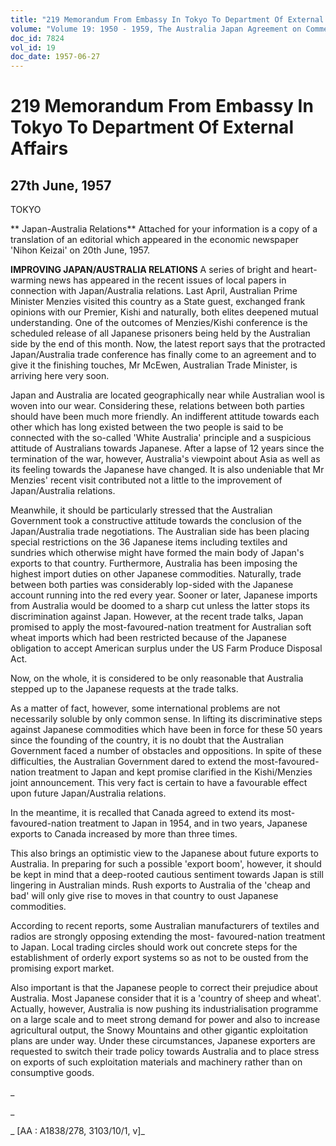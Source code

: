 ```yaml
---
title: "219 Memorandum From Embassy In Tokyo To Department Of External Affairs"
volume: "Volume 19: 1950 - 1959, The Australia Japan Agreement on Commerce"
doc_id: 7824
vol_id: 19
doc_date: 1957-06-27
---
```


# 219 Memorandum From Embassy In Tokyo To Department Of External Affairs

## 27th June, 1957

TOKYO

** Japan-Australia Relations** Attached for your information is a copy of a translation of an editorial which appeared in the economic newspaper 'Nihon Keizai' on 20th June, 1957.

**IMPROVING JAPAN/AUSTRALIA RELATIONS** A series of bright and heart-warming news has appeared in the recent issues of local papers in connection with Japan/Australia relations. Last April, Australian Prime Minister Menzies visited this country as a State guest, exchanged frank opinions with our Premier, Kishi and naturally, both elites deepened mutual understanding. One of the outcomes of Menzies/Kishi conference is the scheduled release of all Japanese prisoners being held by the Australian side by the end of this month. Now, the latest report says that the protracted Japan/Australia trade conference has finally come to an agreement and to give it the finishing touches, Mr McEwen, Australian Trade Minister, is arriving here very soon.

Japan and Australia are located geographically near while Australian wool is woven into our wear. Considering these, relations between both parties should have been much more friendly. An indifferent attitude towards each other which has long existed between the two people is said to be connected with the so-called 'White Australia' principle and a suspicious attitude of Australians towards Japanese. After a lapse of 12 years since the termination of the war, however, Australia's viewpoint about Asia as well as its feeling towards the Japanese have changed. It is also undeniable that Mr Menzies' recent visit contributed not a little to the improvement of Japan/Australia relations.

Meanwhile, it should be particularly stressed that the Australian Government took a constructive attitude towards the conclusion of the Japan/Australia trade negotiations. The Australian side has been placing special restrictions on the 36 Japanese items including textiles and sundries which otherwise might have formed the main body of Japan's exports to that country. Furthermore, Australia has been imposing the highest import duties on other Japanese commodities. Naturally, trade between both parties was considerably lop-sided with the Japanese account running into the red every year. Sooner or later, Japanese imports from Australia would be doomed to a sharp cut unless the latter stops its discrimination against Japan. However, at the recent trade talks, Japan promised to apply the most-favoured-nation treatment for Australian soft wheat imports which had been restricted because of the Japanese obligation to accept American surplus under the US Farm Produce Disposal Act.

Now, on the whole, it is considered to be only reasonable that Australia stepped up to the Japanese requests at the trade talks.

As a matter of fact, however, some international problems are not necessarily soluble by only common sense. In lifting its discriminative steps against Japanese commodities which have been in force for these 50 years since the founding of the country, it is no doubt that the Australian Government faced a number of obstacles and oppositions. In spite of these difficulties, the Australian Government dared to extend the most-favoured-nation treatment to Japan and kept promise clarified in the Kishi/Menzies joint announcement. This very fact is certain to have a favourable effect upon future Japan/Australia relations.

In the meantime, it is recalled that Canada agreed to extend its most-favoured-nation treatment to Japan in 1954, and in two years, Japanese exports to Canada increased by more than three times.

This also brings an optimistic view to the Japanese about future exports to Australia. In preparing for such a possible 'export boom', however, it should be kept in mind that a deep-rooted cautious sentiment towards Japan is still lingering in Australian minds. Rush exports to Australia of the 'cheap and bad' will only give rise to moves in that country to oust Japanese commodities.

According to recent reports, some Australian manufacturers of textiles and radios are strongly opposing extending the most- favoured-nation treatment to Japan. Local trading circles should work out concrete steps for the establishment of orderly export systems so as not to be ousted from the promising export market.

Also important is that the Japanese people to correct their prejudice about Australia. Most Japanese consider that it is a 'country of sheep and wheat'. Actually, however, Australia is now pushing its industrialisation programme on a large scale and to meet strong demand for power and also to increase agricultural output, the Snowy Mountains and other gigantic exploitation plans are under way. Under these circumstances, Japanese exporters are requested to switch their trade policy towards Australia and to place stress on exports of such exploitation materials and machinery rather than on consumptive goods.

_

_

_ [AA : A1838/278, 3103/10/1, v]_
